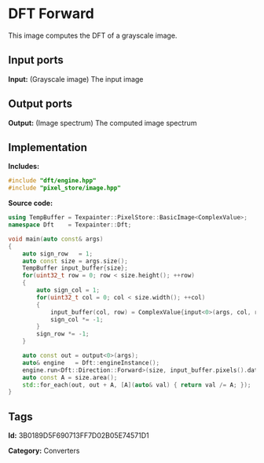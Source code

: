 # DFT Forward

This image computes the DFT of a grayscale image.

## Input ports

__Input:__ (Grayscale image) The input image

## Output ports

__Output:__ (Image spectrum) The computed image spectrum

## Implementation

__Includes:__ 

```c++
#include "dft/engine.hpp"
#include "pixel_store/image.hpp"
```

__Source code:__ 

```c++
using TempBuffer = Texpainter::PixelStore::BasicImage<ComplexValue>;
namespace Dft    = Texpainter::Dft;

void main(auto const& args)
{
	auto sign_row   = 1;
	auto const size = args.size();
	TempBuffer input_buffer{size};
	for(uint32_t row = 0; row < size.height(); ++row)
	{
		auto sign_col = 1;
		for(uint32_t col = 0; col < size.width(); ++col)
		{
			input_buffer(col, row) = ComplexValue{input<0>(args, col, row) * sign_row * sign_col};
			sign_col *= -1;
		}
		sign_row *= -1;
	}

	auto const out = output<0>(args);
	auto& engine   = Dft::engineInstance();
	engine.run<Dft::Direction::Forward>(size, input_buffer.pixels().data(), out);
	auto const A = size.area();
	std::for_each(out, out + A, [A](auto& val) { return val /= A; });
}
```

## Tags

__Id:__ 3B0189D5F690713FF7D02B05E74571D1

__Category:__ Converters